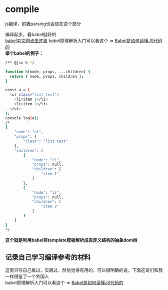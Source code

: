 # compile
js编译，前置parsing也会放在这个部分


编译起步，看babel挺好的
<br>
[babel中文网点击这里](https://babeljs.cn/) 
babel原理解析入门可以看这个 => [Babel是如何读懂JS代码的](https://zhuanlan.zhihu.com/p/27289600)  
**举个babel的例子：**
```bash
/** @jsx h */

function h(node, props, ...children) {
  return { node, props, children };
}

const a = (
  <ul class="list test">
    <li>item 1</li>
    <li>item 2</li>
  </ul>
);
console.log(a);
/*
{
    "node": "ul",
    "props": {
        "class": "list test"
    },
    "children": [
        {
            "node": "li",
            "props": null,
            "children": [
                "item 1"
            ]
        },
        {
            "node": "li",
            "props": null,
            "children": [
                "item 2"
            ]
        }
    ]
}
*/
````
**这个就是利用babel将template模板解析成自定义结构的抽象dom树**   


记录自己学习编译参考的材料
---
这里只写自己看过，实践过，然后觉得有用的，可以很明确的说，下面这哥们和我一样借鉴了一个外国人    
babel原理解析入门可以看这个 => [Babel是如何读懂JS代码的](https://zhuanlan.zhihu.com/p/27289600)

